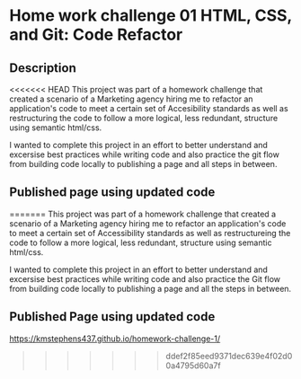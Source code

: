 # Home work challenge 01 HTML, CSS, and Git: Code Refactor


## Description

<<<<<<< HEAD
This project was part of a homework challenge that created a scenario of a Marketing agency hiring me to refactor an application's code to meet a certain set of Accesibility standards as well as restructuring the code to follow a more logical, less redundant, structure using semantic html/css.

I wanted to complete this project in an effort to better understand and excersise best practices while writing code and also practice the git flow from building code locally to publishing a page and all steps in between.

## Published page using updated code

=======
This project was part of a homework challenge that created a scenario of a Marketing agency hiring me to refactor an application's code to meet
a certain set of Accessibility standards as well as restructureing the code to follow a more logical, less redundant, structure using semantic 
html/css.

I wanted to complete this project in an effort to better understand and excersise best practices while writing code and also practice the 
Git flow from building code locally to publishing a page and all the steps in between. 

## Published Page using updated code

https://kmstephens437.github.io/homework-challenge-1/
>>>>>>> ddef2f85eed9371dec639e4f02d00a4795d60a7f

